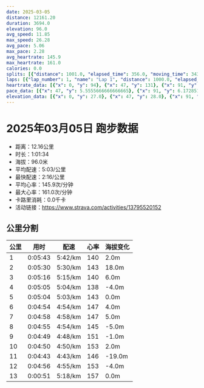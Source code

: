 ```yaml
---
date: 2025-03-05
distance: 12161.20
duration: 3694.0
elevation: 96.0
avg_speed: 11.85
max_speed: 26.28
avg_pace: 5.06
max_pace: 2.28
avg_heartrate: 145.9
max_heartrate: 161.0
calories: 0.0
splits: [{"distance": 1001.0, "elapsed_time": 356.0, "moving_time": 343.0, "average_speed": 2.92, "pace": 5.707773972602739, "average_heartrate": 140.45772594752188, "elevation_difference": 2.0, "split_number": 1}, {"distance": 999.0, "elapsed_time": 330.0, "moving_time": 330.0, "average_speed": 3.03, "pace": 5.50056105610561, "average_heartrate": 143.6060606060606, "elevation_difference": 18.0, "split_number": 2}, {"distance": 1002.0, "elapsed_time": 316.0, "moving_time": 316.0, "average_speed": 3.17, "pace": 5.2576340694006305, "average_heartrate": 140.22929936305732, "elevation_difference": 6.0, "split_number": 3}, {"distance": 999.0, "elapsed_time": 305.0, "moving_time": 305.0, "average_speed": 3.28, "pace": 5.081310975609756, "average_heartrate": 138.7672131147541, "elevation_difference": -4.0, "split_number": 4}, {"distance": 1001.5, "elapsed_time": 304.0, "moving_time": 304.0, "average_speed": 3.29, "pace": 5.065866261398176, "average_heartrate": 143.51644736842104, "elevation_difference": 0.0, "split_number": 5}, {"distance": 998.5, "elapsed_time": 294.0, "moving_time": 294.0, "average_speed": 3.4, "pace": 4.901970588235294, "average_heartrate": 147.843537414966, "elevation_difference": 4.0, "split_number": 6}, {"distance": 999.5, "elapsed_time": 298.0, "moving_time": 298.0, "average_speed": 3.35, "pace": 4.975134328358209, "average_heartrate": 147.24496644295303, "elevation_difference": 5.0, "split_number": 7}, {"distance": 999.5, "elapsed_time": 295.0, "moving_time": 295.0, "average_speed": 3.39, "pace": 4.916430678466076, "average_heartrate": 145.90169491525424, "elevation_difference": -5.0, "split_number": 8}, {"distance": 1002.5, "elapsed_time": 289.0, "moving_time": 289.0, "average_speed": 3.47, "pace": 4.803083573487031, "average_heartrate": 151.0242214532872, "elevation_difference": -1.0, "split_number": 9}, {"distance": 999.0, "elapsed_time": 290.0, "moving_time": 290.0, "average_speed": 3.44, "pace": 4.844970930232558, "average_heartrate": 153.41724137931035, "elevation_difference": 2.0, "split_number": 10}, {"distance": 999.5, "elapsed_time": 283.0, "moving_time": 283.0, "average_speed": 3.53, "pace": 4.721444759206799, "average_heartrate": 146.19434628975264, "elevation_difference": -19.0, "split_number": 11}, {"distance": 1000.0, "elapsed_time": 296.0, "moving_time": 296.0, "average_speed": 3.38, "pace": 4.930976331360947, "average_heartrate": 153.34459459459458, "elevation_difference": -4.0, "split_number": 12}, {"distance": 160.2, "elapsed_time": 51.0, "moving_time": 51.0, "average_speed": 3.14, "pace": 5.307866242038216, "average_heartrate": 157.0204081632653, "elevation_difference": 0.0, "split_number": 13}]
laps: [{"lap_number": 1, "name": "Lap 1", "distance": 1000.0, "elapsed_time": 355.0, "moving_time": 355.0, "average_speed": 2.82, "pace": 5.910177304964539, "average_heartrate": 138.11111111111111, "max_heartrate": 155, "start_date": "2025-03-05 19:53:55+00:00", "elevation_difference": 10.0}, {"lap_number": 2, "name": "Lap 2", "distance": 1000.0, "elapsed_time": 330.0, "moving_time": 330.0, "average_speed": 3.03, "pace": 5.50056105610561, "average_heartrate": 143.5, "max_heartrate": 152, "start_date": "2025-03-05 19:59:51+00:00", "elevation_difference": 18.0}, {"lap_number": 3, "name": "Lap 3", "distance": 1000.0, "elapsed_time": 315.0, "moving_time": 315.0, "average_speed": 3.17, "pace": 5.2576340694006305, "average_heartrate": 140.375, "max_heartrate": 149, "start_date": "2025-03-05 20:05:21+00:00", "elevation_difference": 9.0}, {"lap_number": 4, "name": "Lap 4", "distance": 1000.0, "elapsed_time": 305.0, "moving_time": 305.0, "average_speed": 3.28, "pace": 5.081310975609756, "average_heartrate": 139.875, "max_heartrate": 150, "start_date": "2025-03-05 20:10:37+00:00", "elevation_difference": 3.0}, {"lap_number": 5, "name": "Lap 5", "distance": 1000.0, "elapsed_time": 303.0, "moving_time": 303.0, "average_speed": 3.3, "pace": 5.050515151515151, "average_heartrate": 143.0, "max_heartrate": 146, "start_date": "2025-03-05 20:15:42+00:00", "elevation_difference": 10.0}, {"lap_number": 6, "name": "Lap 6", "distance": 1000.0, "elapsed_time": 294.0, "moving_time": 294.0, "average_speed": 3.4, "pace": 4.901970588235294, "average_heartrate": 148.5, "max_heartrate": 155, "start_date": "2025-03-05 20:20:46+00:00", "elevation_difference": 10.0}, {"lap_number": 7, "name": "Lap 7", "distance": 1000.0, "elapsed_time": 298.0, "moving_time": 298.0, "average_speed": 3.36, "pace": 4.960327380952381, "average_heartrate": 147.0, "max_heartrate": 152, "start_date": "2025-03-05 20:25:40+00:00", "elevation_difference": 9.0}, {"lap_number": 8, "name": "Lap 8", "distance": 1000.0, "elapsed_time": 295.0, "moving_time": 295.0, "average_speed": 3.39, "pace": 4.916430678466076, "average_heartrate": 145.5, "max_heartrate": 154, "start_date": "2025-03-05 20:30:38+00:00", "elevation_difference": 3.0}, {"lap_number": 9, "name": "Lap 9", "distance": 1000.0, "elapsed_time": 288.0, "moving_time": 288.0, "average_speed": 3.47, "pace": 4.803083573487031, "average_heartrate": 151.0, "max_heartrate": 159, "start_date": "2025-03-05 20:35:33+00:00", "elevation_difference": 7.0}, {"lap_number": 10, "name": "Lap 10", "distance": 907.59, "elapsed_time": 261.0, "moving_time": 261.0, "average_speed": 3.48, "pace": 4.789281609195402, "average_heartrate": 152.875, "max_heartrate": 157, "start_date": "2025-03-05 20:40:22+00:00", "elevation_difference": 10.0}, {"lap_number": 11, "name": "Lap 11", "distance": 1000.0, "elapsed_time": 286.0, "moving_time": 286.0, "average_speed": 3.5, "pace": 4.761914285714285, "average_heartrate": 146.625, "max_heartrate": 152, "start_date": "2025-03-05 20:44:43+00:00", "elevation_difference": 0.0}, {"lap_number": 12, "name": "Lap 12", "distance": 1000.0, "elapsed_time": 296.0, "moving_time": 296.0, "average_speed": 3.38, "pace": 4.930976331360947, "average_heartrate": 152.125, "max_heartrate": 160, "start_date": "2025-03-05 20:49:29+00:00", "elevation_difference": 10.0}, {"lap_number": 13, "name": "Lap 13", "distance": 253.56, "elapsed_time": 77.0, "moving_time": 77.0, "average_speed": 3.29, "pace": 5.065866261398176, "average_heartrate": 158.0, "max_heartrate": 159, "start_date": "2025-03-05 20:54:25+00:00", "elevation_difference": 0.0}]
heartrate_data: [{"x": 0, "y": 94}, {"x": 47, "y": 131}, {"x": 91, "y": 142}, {"x": 131, "y": 143}, {"x": 184, "y": 139}, {"x": 230, "y": 143}, {"x": 268, "y": 150}, {"x": 306, "y": 155}, {"x": 346, "y": 146}, {"x": 389, "y": 147}, {"x": 428, "y": 144}, {"x": 469, "y": 139}, {"x": 509, "y": 139}, {"x": 548, "y": 139}, {"x": 590, "y": 149}, {"x": 631, "y": 152}, {"x": 669, "y": 139}, {"x": 709, "y": 145}, {"x": 747, "y": 140}, {"x": 786, "y": 139}, {"x": 825, "y": 136}, {"x": 862, "y": 138}, {"x": 900, "y": 136}, {"x": 938, "y": 140}, {"x": 976, "y": 149}, {"x": 1015, "y": 150}, {"x": 1054, "y": 142}, {"x": 1091, "y": 139}, {"x": 1127, "y": 135}, {"x": 1163, "y": 136}, {"x": 1200, "y": 137}, {"x": 1238, "y": 138}, {"x": 1275, "y": 142}, {"x": 1312, "y": 139}, {"x": 1350, "y": 141}, {"x": 1388, "y": 144}, {"x": 1428, "y": 142}, {"x": 1465, "y": 145}, {"x": 1501, "y": 141}, {"x": 1536, "y": 146}, {"x": 1571, "y": 145}, {"x": 1607, "y": 144}, {"x": 1644, "y": 144}, {"x": 1681, "y": 140}, {"x": 1718, "y": 146}, {"x": 1755, "y": 149}, {"x": 1792, "y": 150}, {"x": 1826, "y": 155}, {"x": 1860, "y": 154}, {"x": 1895, "y": 150}, {"x": 1929, "y": 149}, {"x": 1964, "y": 148}, {"x": 2000, "y": 147}, {"x": 2036, "y": 146}, {"x": 2073, "y": 144}, {"x": 2110, "y": 142}, {"x": 2147, "y": 148}, {"x": 2184, "y": 152}, {"x": 2221, "y": 154}, {"x": 2256, "y": 149}, {"x": 2291, "y": 145}, {"x": 2326, "y": 141}, {"x": 2362, "y": 145}, {"x": 2398, "y": 142}, {"x": 2435, "y": 143}, {"x": 2472, "y": 145}, {"x": 2508, "y": 147}, {"x": 2544, "y": 150}, {"x": 2580, "y": 158}, {"x": 2616, "y": 159}, {"x": 2650, "y": 156}, {"x": 2684, "y": 144}, {"x": 2719, "y": 146}, {"x": 2753, "y": 148}, {"x": 2789, "y": 150}, {"x": 2824, "y": 150}, {"x": 2860, "y": 153}, {"x": 2895, "y": 154}, {"x": 2931, "y": 157}, {"x": 2967, "y": 152}, {"x": 3001, "y": 155}, {"x": 3034, "y": 152}, {"x": 3071, "y": 152}, {"x": 3107, "y": 145}, {"x": 3144, "y": 146}, {"x": 3179, "y": 147}, {"x": 3213, "y": 146}, {"x": 3245, "y": 142}, {"x": 3279, "y": 146}, {"x": 3314, "y": 149}, {"x": 3347, "y": 147}, {"x": 3381, "y": 148}, {"x": 3416, "y": 149}, {"x": 3450, "y": 151}, {"x": 3484, "y": 151}, {"x": 3518, "y": 158}, {"x": 3564, "y": 153}, {"x": 3602, "y": 160}, {"x": 3636, "y": 159}, {"x": 3670, "y": 157}]
pace_data: [{"x": 47, "y": 5.5555666666666665}, {"x": 91, "y": 6.172851851851851}, {"x": 131, "y": 5.747137931034483}, {"x": 184, "y": 5.952392857142857}, {"x": 230, "y": 5.952392857142857}, {"x": 268, "y": 4.901970588235294}, {"x": 306, "y": 5.208343749999999}, {"x": 346, "y": 5.208343749999999}, {"x": 389, "y": 5.952392857142857}, {"x": 428, "y": 5.376354838709677}, {"x": 469, "y": 5.5555666666666665}, {"x": 509, "y": 5.376354838709677}, {"x": 548, "y": 5.050515151515151}, {"x": 590, "y": 5.5555666666666665}, {"x": 631, "y": 5.376354838709677}, {"x": 669, "y": 4.629638888888889}, {"x": 709, "y": 10.416687499999998}, {"x": 747, "y": 5.376354838709677}, {"x": 786, "y": 5.208343749999999}, {"x": 825, "y": 5.050515151515151}, {"x": 862, "y": 4.901970588235294}, {"x": 900, "y": 5.208343749999999}, {"x": 938, "y": 5.208343749999999}, {"x": 976, "y": 5.376354838709677}, {"x": 1015, "y": 5.376354838709677}, {"x": 1054, "y": 5.050515151515151}, {"x": 1091, "y": 5.050515151515151}, {"x": 1127, "y": 5.050515151515151}, {"x": 1163, "y": 5.050515151515151}, {"x": 1200, "y": 5.5555666666666665}, {"x": 1238, "y": 5.376354838709677}, {"x": 1275, "y": 5.208343749999999}, {"x": 1312, "y": 4.901970588235294}, {"x": 1350, "y": 5.208343749999999}, {"x": 1388, "y": 4.761914285714285}, {"x": 1428, "y": 5.5555666666666665}, {"x": 1465, "y": 5.050515151515151}, {"x": 1501, "y": 4.761914285714285}, {"x": 1536, "y": 4.761914285714285}, {"x": 1571, "y": 4.761914285714285}, {"x": 1607, "y": 5.050515151515151}, {"x": 1644, "y": 5.050515151515151}, {"x": 1681, "y": 4.901970588235294}, {"x": 1718, "y": 5.050515151515151}, {"x": 1755, "y": 5.208343749999999}, {"x": 1792, "y": 4.761914285714285}, {"x": 1826, "y": 4.504513513513513}, {"x": 1860, "y": 4.385973684210526}, {"x": 1895, "y": 4.901970588235294}, {"x": 1929, "y": 4.761914285714285}, {"x": 1964, "y": 4.901970588235294}, {"x": 2000, "y": 4.504513513513513}, {"x": 2036, "y": 5.050515151515151}, {"x": 2073, "y": 5.208343749999999}, {"x": 2110, "y": 5.208343749999999}, {"x": 2147, "y": 4.901970588235294}, {"x": 2184, "y": 5.208343749999999}, {"x": 2221, "y": 4.629638888888889}, {"x": 2256, "y": 4.761914285714285}, {"x": 2291, "y": 4.761914285714285}, {"x": 2326, "y": 4.901970588235294}, {"x": 2362, "y": 5.208343749999999}, {"x": 2398, "y": 4.901970588235294}, {"x": 2435, "y": 4.901970588235294}, {"x": 2472, "y": 5.050515151515151}, {"x": 2508, "y": 5.050515151515151}, {"x": 2544, "y": 5.050515151515151}, {"x": 2580, "y": 5.050515151515151}, {"x": 2616, "y": 4.901970588235294}, {"x": 2650, "y": 4.629638888888889}, {"x": 2684, "y": 4.629638888888889}, {"x": 2719, "y": 4.504513513513513}, {"x": 2753, "y": 4.504513513513513}, {"x": 2789, "y": 4.761914285714285}, {"x": 2824, "y": 5.208343749999999}, {"x": 2860, "y": 4.761914285714285}, {"x": 2895, "y": 4.761914285714285}, {"x": 2931, "y": 5.208343749999999}, {"x": 2967, "y": 4.761914285714285}, {"x": 3001, "y": 4.901970588235294}, {"x": 3034, "y": 4.504513513513513}, {"x": 3071, "y": 5.208343749999999}, {"x": 3107, "y": 3.546106382978723}, {"x": 3144, "y": 5.208343749999999}, {"x": 3179, "y": 4.901970588235294}, {"x": 3213, "y": 4.761914285714285}, {"x": 3245, "y": 4.385973684210526}, {"x": 3279, "y": 4.385973684210526}, {"x": 3314, "y": 4.504513513513513}, {"x": 3347, "y": 4.629638888888889}, {"x": 3381, "y": 4.761914285714285}, {"x": 3416, "y": 4.629638888888889}, {"x": 3450, "y": 4.761914285714285}, {"x": 3484, "y": 4.761914285714285}, {"x": 3518, "y": 4.385973684210526}, {"x": 3564, "y": 5.050515151515151}, {"x": 3602, "y": 4.901970588235294}, {"x": 3636, "y": 4.504513513513513}, {"x": 3670, "y": 4.504513513513513}]
elevation_data: [{"x": 0, "y": 27.0}, {"x": 47, "y": 28.0}, {"x": 91, "y": 29.0}, {"x": 131, "y": 29.0}, {"x": 184, "y": 21.0}, {"x": 230, "y": 28.0}, {"x": 268, "y": 28.0}, {"x": 306, "y": 28.0}, {"x": 346, "y": 29.0}, {"x": 389, "y": 30.0}, {"x": 428, "y": 31.0}, {"x": 469, "y": 33.0}, {"x": 509, "y": 33.0}, {"x": 548, "y": 35.0}, {"x": 590, "y": 41.0}, {"x": 631, "y": 46.0}, {"x": 669, "y": 47.0}, {"x": 709, "y": 48.0}, {"x": 747, "y": 48.0}, {"x": 786, "y": 48.0}, {"x": 825, "y": 47.0}, {"x": 862, "y": 47.0}, {"x": 900, "y": 47.0}, {"x": 938, "y": 48.0}, {"x": 976, "y": 51.0}, {"x": 1015, "y": 54.0}, {"x": 1054, "y": 56.0}, {"x": 1091, "y": 54.0}, {"x": 1127, "y": 52.0}, {"x": 1163, "y": 50.0}, {"x": 1200, "y": 49.0}, {"x": 1238, "y": 48.0}, {"x": 1275, "y": 49.0}, {"x": 1312, "y": 48.0}, {"x": 1350, "y": 51.0}, {"x": 1388, "y": 54.0}, {"x": 1428, "y": 56.0}, {"x": 1465, "y": 57.0}, {"x": 1501, "y": 55.0}, {"x": 1536, "y": 52.0}, {"x": 1571, "y": 50.0}, {"x": 1607, "y": 49.0}, {"x": 1644, "y": 48.0}, {"x": 1681, "y": 49.0}, {"x": 1718, "y": 49.0}, {"x": 1755, "y": 52.0}, {"x": 1792, "y": 55.0}, {"x": 1826, "y": 58.0}, {"x": 1860, "y": 56.0}, {"x": 1895, "y": 53.0}, {"x": 1929, "y": 51.0}, {"x": 1964, "y": 50.0}, {"x": 2000, "y": 49.0}, {"x": 2036, "y": 49.0}, {"x": 2073, "y": 50.0}, {"x": 2110, "y": 51.0}, {"x": 2147, "y": 54.0}, {"x": 2184, "y": 56.0}, {"x": 2221, "y": 58.0}, {"x": 2256, "y": 56.0}, {"x": 2291, "y": 54.0}, {"x": 2326, "y": 51.0}, {"x": 2362, "y": 51.0}, {"x": 2398, "y": 51.0}, {"x": 2435, "y": 50.0}, {"x": 2472, "y": 51.0}, {"x": 2508, "y": 54.0}, {"x": 2544, "y": 56.0}, {"x": 2580, "y": 60.0}, {"x": 2616, "y": 58.0}, {"x": 2650, "y": 56.0}, {"x": 2684, "y": 54.0}, {"x": 2719, "y": 53.0}, {"x": 2753, "y": 52.0}, {"x": 2789, "y": 52.0}, {"x": 2824, "y": 52.0}, {"x": 2860, "y": 54.0}, {"x": 2895, "y": 57.0}, {"x": 2931, "y": 60.0}, {"x": 2967, "y": 61.0}, {"x": 3001, "y": 59.0}, {"x": 3034, "y": 57.0}, {"x": 3071, "y": 54.0}, {"x": 3107, "y": 54.0}, {"x": 3144, "y": 52.0}, {"x": 3179, "y": 52.0}, {"x": 3213, "y": 47.0}, {"x": 3245, "y": 41.0}, {"x": 3279, "y": 39.0}, {"x": 3314, "y": 37.0}, {"x": 3347, "y": 35.0}, {"x": 3381, "y": 33.0}, {"x": 3416, "y": 32.0}, {"x": 3450, "y": 32.0}, {"x": 3484, "y": 32.0}, {"x": 3518, "y": 32.0}, {"x": 3564, "y": 25.0}, {"x": 3602, "y": 32.0}, {"x": 3636, "y": 32.0}, {"x": 3670, "y": 31.0}]
---
```


# 2025年03月05日 跑步数据

- 距离：12.16公里
- 时长：1:01:34
- 海拔：96.0米
- 平均配速：5:03/公里
- 最快配速：2:16/公里
- 平均心率：145.9次/分钟
- 最大心率：161.0次/分钟
- 卡路里消耗：0.0千卡
- 活动链接：https://www.strava.com/activities/13795520152

## 公里分割

| 公里 | 用时 | 配速 | 心率 | 海拔变化 |
|------|------|------|------|------|
| 1 | 0:05:43 | 5:42/km | 140 | 2.0m |
| 2 | 0:05:30 | 5:30/km | 143 | 18.0m |
| 3 | 0:05:16 | 5:15/km | 140 | 6.0m |
| 4 | 0:05:05 | 5:04/km | 138 | -4.0m |
| 5 | 0:05:04 | 5:03/km | 143 | 0.0m |
| 6 | 0:04:54 | 4:54/km | 147 | 4.0m |
| 7 | 0:04:58 | 4:58/km | 147 | 5.0m |
| 8 | 0:04:55 | 4:54/km | 145 | -5.0m |
| 9 | 0:04:49 | 4:48/km | 151 | -1.0m |
| 10 | 0:04:50 | 4:50/km | 153 | 2.0m |
| 11 | 0:04:43 | 4:43/km | 146 | -19.0m |
| 12 | 0:04:56 | 4:55/km | 153 | -4.0m |
| 13 | 0:00:51 | 5:18/km | 157 | 0.0m |

